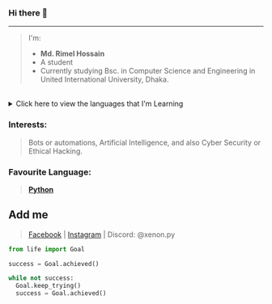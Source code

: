### Hi there 👋
---
> I'm:
>   - **Md. Rimel Hossain**
>   - A student
>   - Currently studying Bsc. in Computer Science and Engineering in United International University, Dhaka.

<br/>
<details>
  <summary>Click here to view the languages that I'm Learning</summary>

|  Sl.  | Language                |
|------:|-------------------------|
|1.     | Python                  |
|2.     | C                       |
|3.     | More laguages: Very soon|
</details>

### Interests:
> Bots or automations, Artificial Intelligence, and also Cyber Security or Ethical Hacking.

### Favourite Language:
> **[Python](https://www.python.org)**

Add me
---
> [Facebook](https://www.facebook.com/rimelhoss053) | [Instagram](https://www.instagram.com/droid.xenon/) | Discord: @xenon.py

```py
from life import Goal

success = Goal.achieved()

while not success:
  Goal.keep_trying()
  success = Goal.achieved()
```

<!--
**xenon-a/xenon-a** is a ✨ _special_ ✨ repository because its `README.md` (this file) appears on your GitHub profile.

Here are some ideas to get you started:

- 🔭 I’m currently working on ...
- 🌱 I’m currently learning ...
- 👯 I’m looking to collaborate on ...
- 🤔 I’m looking for help with ...
- 💬 Ask me about ...
- 📫 How to reach me: ...
- 😄 Pronouns: ...
- ⚡ Fun fact: ...
-->
